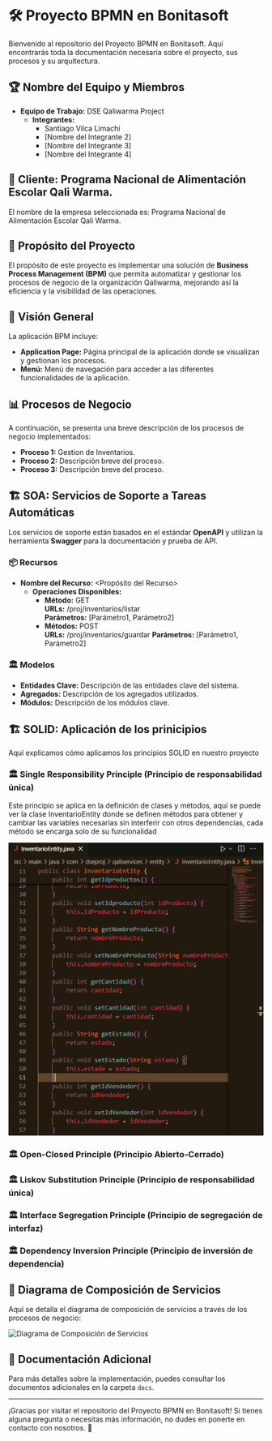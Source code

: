 # 🛠️ Proyecto BPMN en Bonitasoft

Bienvenido al repositorio del Proyecto BPMN en Bonitasoft. Aquí encontrarás toda la documentación necesaria sobre el proyecto, sus procesos y su arquitectura. 

## 🏆 Nombre del Equipo y Miembros

- **Equipo de Trabajo:** DSE Qaliwarma Project
  - **Integrantes:**
    - Santiago Vilca Limachi
    - [Nombre del Integrante 2]
    - [Nombre del Integrante 3]
    - [Nombre del Integrante 4]

## 🏢 Cliente: Programa Nacional de Alimentación Escolar Qali Warma.

El nombre de la empresa seleccionada es: Programa Nacional de Alimentación Escolar Qali Warma.

## 🎯 Propósito del Proyecto

El propósito de este proyecto es implementar una solución de **Business Process Management (BPM)** que permita automatizar y gestionar los procesos de negocio de la organización Qaliwarma, mejorando así la eficiencia y la visibilidad de las operaciones.

## 🌟 Visión General

La aplicación BPM incluye:

- **Application Page:** Página principal de la aplicación donde se visualizan y gestionan los procesos.
- **Menú:** Menú de navegación para acceder a las diferentes funcionalidades de la aplicación.

## 📊 Procesos de Negocio

A continuación, se presenta una breve descripción de los procesos de negocio implementados:

- **Proceso 1:** Gestion de Inventarios.
- **Proceso 2:** Descripción breve del proceso.
- **Proceso 3:** Descripción breve del proceso.

## 🏗️ SOA: Servicios de Soporte a Tareas Automáticas

Los servicios de soporte están basados en el estándar **OpenAPI** y utilizan la herramienta **Swagger** para la documentación y prueba de API.

### 📦 Recursos

- **Nombre del Recurso:** <Propósito del Recurso>
  - **Operaciones Disponibles:**
    - **Método:** GET  
      **URLs:** /proj/inventarios/listar  
      **Parámetros:** [Parámetro1, Parámetro2]
    - **Métodos:** POST  
      **URLs:** /proj/inventarios/guardar
      **Parámetros:** [Parámetro1, Parámetro2]

### 🏛️ Modelos

- **Entidades Clave:** Descripción de las entidades clave del sistema.
- **Agregados:** Descripción de los agregados utilizados.
- **Módulos:** Descripción de los módulos clave.

## 🏗️ SOLID: Aplicación de los prinicipios

Aquí explicamos cómo aplicamos los principios SOLID en nuestro proyecto

### 🏛️ Single Responsibility Principle (Principio de responsabilidad única)

Este principio se aplica en la definición de clases y métodos, aquí se puede ver la clase InventarioEntity donde se definen métodos para obtener y cambiar las variables necesarias sin interferir con otros dependencias, cada método se encarga solo de su funcionalidad

![Principio de Responsabilidad Única](images/S_principle.png)

### 🏛️ Open-Closed Principle (Principio Abierto-Cerrado)
### 🏛️ Liskov Substitution Principle (Principio de responsabilidad única)
### 🏛️ Interface Segregation Principle (Principio de segregación de interfaz)
### 🏛️ Dependency Inversion Principle (Principio de inversión de dependencia)

## 🔄 Diagrama de Composición de Servicios

Aquí se detalla el diagrama de composición de servicios a través de los procesos de negocio:

![Diagrama de Composición de Servicios](ruta/al/diagrama.png)

## 📄 Documentación Adicional

Para más detalles sobre la implementación, puedes consultar los documentos adicionales en la carpeta `docs`.

---

¡Gracias por visitar el repositorio del Proyecto BPMN en Bonitasoft! Si tienes alguna pregunta o necesitas más información, no dudes en ponerte en contacto con nosotros. 🚀
